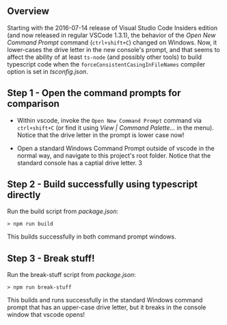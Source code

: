 ## Overview

Starting with the 2016-07-14 release of Visual Studio Code Insiders edition (and now released in regular VSCode 1.3.1), the behavior of the _Open New Command Prompt_ command (`ctrl+shift+C`) changed on Windows. Now, it lower-cases the drive letter in the new console's prompt, and that seems to affect the ability of at least `ts-node` (and possibly other tools) to build typescript code when the `forceConsistentCasingInFileNames` compiler option is set in _tsconfig.json_.

## Step 1 - Open the command prompts for comparison

- Within vscode, invoke the `Open New Command Prompt` command via `ctrl+shift+C` (or find it using _View | Command Palette..._ in the menu). Notice that the drive letter in the prompt is lower case now!

- Open a standard Windows Command Prompt outside of vscode in the normal way, and navigate to this project's root folder. Notice that the standard console has a captial drive letter.
3

## Step 2 - Build successfully using typescript directly

Run the build script from _package.json_:
```
> npm run build
```
This builds successfully in both command prompt windows.

## Step 3 - Break stuff!

Run the break-stuff script from _package.json_:
```
> npm run break-stuff
```
This builds and runs successfully in the standard Windows command prompt that has an upper-case drive letter, but it breaks in the console window that vscode opens!
